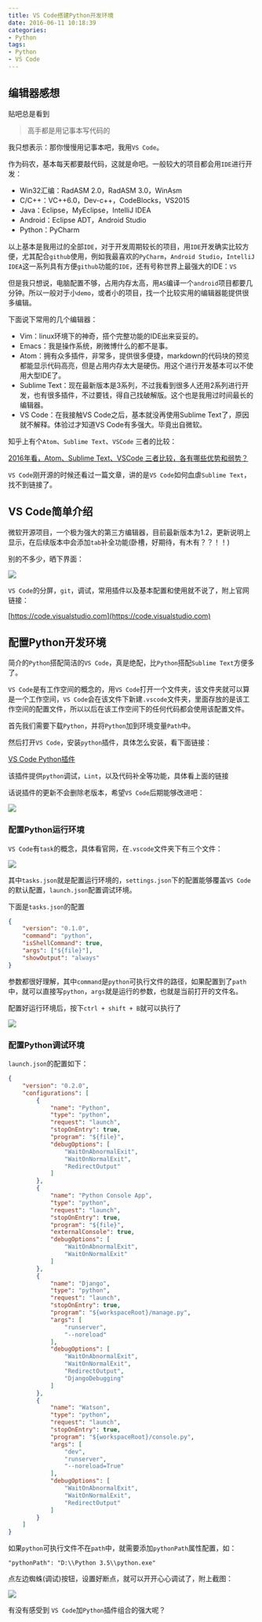 ```yaml
---
title: VS Code搭建Python开发环境
date: 2016-06-11 10:18:39
categories: 
- Python
tags:
- Python
- VS Code
---
```


## 编辑器感想

贴吧总是看到

> 高手都是用记事本写代码的

我只想表示：那你慢慢用记事本吧，我用`VS Code`。

作为码农，基本每天都要敲代码，这就是命吧。一般较大的项目都会用`IDE`进行开发：

- Win32汇编：RadASM 2.0，RadASM 3.0，WinAsm
- C/C++：VC++6.0，Dev-c++，CodeBlocks，VS2015
- Java：Eclipse，MyEclipse，IntelliJ IDEA
- Android：Eclipse ADT，Android Studio
- Python：PyCharm

以上基本是我用过的全部`IDE`，对于开发周期较长的项目，用`IDE`开发确实比较方便，尤其配合`github`使用，例如我最喜欢的`PyCharm`，`Android Studio`，`IntelliJ IDEA`这一系列具有方便`github`功能的`IDE`，还有号称世界上最强大的IDE：`VS`

但是我只想说，电脑配置不够，占用内存太高，用`AS`编译一个`android`项目都要几分钟。所以一般对于小`demo`，或者小的项目，找一个比较实用的编辑器能提供很多编辑。

<!-- more -->

下面说下常用的几个编辑器：

- Vim：linux环境下的神奇，搭个完整功能的IDE出来妥妥的。
- Emacs：我是操作系统，刷微博什么的都不是事。
- Atom：拥有众多插件，非常多，提供很多便捷，markdown的代码块的预览都能显示代码高亮，但是占用内存太大是硬伤。用这个进行开发基本可以不使用大型IDE了。
- Sublime Text：现在最新版本是3系列，不过我看到很多人还用2系列进行开发，也有很多插件，不过要钱，得自己找破解版。这个也是我用过时间最长的编辑器。
- VS Code：在我接触VS Code之后，基本就没再使用Sublime Text了，原因就不解释。体验过才知道VS Code有多强大。毕竟出自微软。

知乎上有个`Atom`、`Sublime Text`、`VSCode` 三者的比较：

[2016年看，Atom、Sublime Text、VSCode 三者比较，各有哪些优势和弱势？](https://www.zhihu.com/question/41857899)

`VS Code`刚开源的时候还看过一篇文章，讲的是`VS Code`如何血虐`Sublime Text`，找不到链接了。

## VS Code简单介绍

微软开源项目，一个极为强大的第三方编辑器，目前最新版本为1.2，更新说明上显示，在后续版本中会添加`tab`补全功能(卧槽，好期待，有木有？？！！)

别的不多少，晒下界面：

![](http://i.imgur.com/mgejfhd.png)

`VS Code`的分屏，`git`，调试，常用插件以及基本配置和使用就不说了，附上官网链接：

[https://code.visualstudio.com](https://code.visualstudio.com)

## 配置Python开发环境

简介的`Python`搭配简洁的`VS Code`，真是绝配，比`Python`搭配`Sublime Text`方便多了。

`VS Code`是有工作空间的概念的，用`VS Code`打开一个文件夹，该文件夹就可以算是一个工作空间，`VS Code`会在该文件下新建`.vscode`文件夹，里面存放的是该工作空间的配置文件，所以以后在该工作空间下的任何代码都会使用该配置文件。

首先我们需要下载`Python`，并将`Python`加到环境变量`Path`中。

然后打开`VS Code`，安装`python`插件，具体怎么安装，看下面链接：

[VS Code Python插件](https://marketplace.visualstudio.com/items?itemName=donjayamanne.python)

该插件提供`python`调试，`Lint`，以及代码补全等功能，具体看上面的链接

话说插件的更新不会删除老版本，希望`VS Code`后期能够改进吧：

![](http://i.imgur.com/4lpO5Wj.png)

### 配置Python运行环境

`VS Code`有`task`的概念，具体看官网，在`.vscode`文件夹下有三个文件：

![](http://i.imgur.com/qfBXugz.png)

其中`tasks.json`就是配置运行环境的，`settings.json`下的配置能够覆盖`VS Code`的默认配置，`launch.json`配置调试环境。

下面是`tasks.json`的配置

``` json
{
    "version": "0.1.0",
    "command": "python",
    "isShellCommand": true,
    "args": ["${file}"],
    "showOutput": "always"
}
```

参数都很好理解，其中`command`是`python`可执行文件的路径，如果配置到了`path`中，就可以直接写`python`，`args`就是运行的参数，也就是当前打开的文件名。

配置好运行环境后，按下`ctrl + shift + B`就可以执行了

![](http://i.imgur.com/L4ZKdUa.png)

### 配置Python调试环境

`launch.json`的配置如下：

``` json
{
    "version": "0.2.0",
    "configurations": [
        {
            "name": "Python",
            "type": "python",
            "request": "launch",
            "stopOnEntry": true,
            "program": "${file}",
            "debugOptions": [
                "WaitOnAbnormalExit",
                "WaitOnNormalExit",
                "RedirectOutput"
            ]
        },
        {
            "name": "Python Console App",
            "type": "python",
            "request": "launch",
            "stopOnEntry": true,
            "program": "${file}",
            "externalConsole": true,
            "debugOptions": [
                "WaitOnAbnormalExit",
                "WaitOnNormalExit"
            ]
        },
        {
            "name": "Django",
            "type": "python",
            "request": "launch",
            "stopOnEntry": true,
            "program": "${workspaceRoot}/manage.py",
            "args": [
                "runserver",
                "--noreload"
            ],
            "debugOptions": [
                "WaitOnAbnormalExit",
                "WaitOnNormalExit",
                "RedirectOutput",
                "DjangoDebugging"
            ]
        },
        {
            "name": "Watson",
            "type": "python",
            "request": "launch",
            "stopOnEntry": true,
            "program": "${workspaceRoot}/console.py",
            "args": [
                "dev",
                "runserver",
                "--noreload=True"
            ],
            "debugOptions": [
                "WaitOnAbnormalExit",
                "WaitOnNormalExit",
                "RedirectOutput"
            ]
        }
    ]
}
```

如果`python`可执行文件不在`path`中，就需要添加`pythonPath`属性配置，如：

	"pythonPath": "D:\\Python 3.5\\python.exe"

点左边蜘蛛(调试)按钮，设置好断点，就可以开开心心调试了，附上截图：

![](http://i.imgur.com/EMelrIc.png)

有没有感受到 `VS Code`加`Python`插件组合的强大呢？
